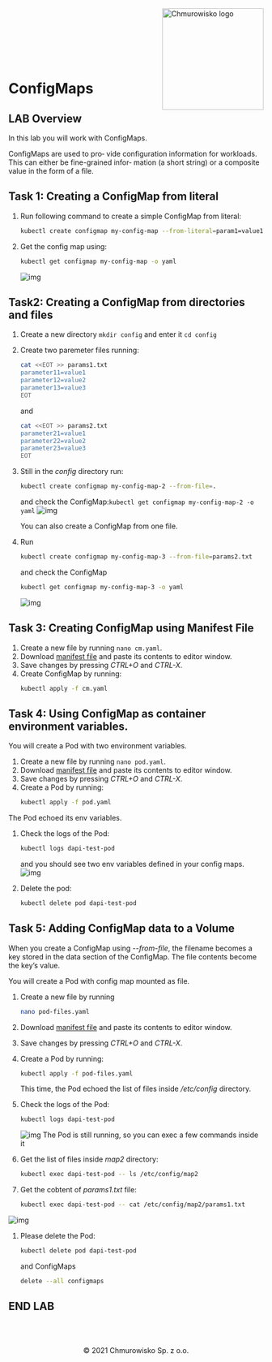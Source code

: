 <img src="../../../img/logo.png" alt="Chmurowisko logo" width="200" align="right">
<br><br>
<br><br>
<br><br>

# ConfigMaps

## LAB Overview
In this lab you will work with ConfigMaps.

ConfigMaps are used to pro‐ vide configuration information for workloads. This can either be fine-grained infor‐ mation (a short string) or a composite value in the form of a file.

## Task 1: Creating a ConfigMap from literal

1. Run following command to create a simple ConfigMap from literal:
   ```bash
   kubectl create configmap my-config-map --from-literal=param1=value1 --from-literal=param2=value2
   ```
1. Get the config map using:
   ```bash
   kubectl get configmap my-config-map -o yaml
   ```
    ![img](./img/cf1.png)

## Task2: Creating a ConfigMap from directories and files

1. Create a new directory `mkdir config` and enter it `cd config`
1. Create two paremeter files running:
   ```bash
   cat <<EOT >> params1.txt
   parameter11=value1
   parameter12=value2
   parameter13=value3
   EOT
   ```
   and
   ```bash
   cat <<EOT >> params2.txt
   parameter21=value1
   parameter22=value2
   parameter23=value3
   EOT
   ```
1. Still in the *config* directory run: 
   ```bash
   kubectl create configmap my-config-map-2 --from-file=.
   ```
   and check the ConfigMap:`kubectl get configmap my-config-map-2 -o yaml`
   ![img](./img/cf2.png)

   You can also create a ConfigMap from one file.

1. Run 
   ```bash 
   kubectl create configmap my-config-map-3 --from-file=params2.txt
   ```
   and check the ConfigMap 
   ```bash
   kubectl get configmap my-config-map-3 -o yaml
   ```
   ![img](./img/cf3.png)

## Task 3: Creating ConfigMap using Manifest File

1. Create a new file by running `nano cm.yaml`.
1. Download [manifest file](./files/cm.yaml) and paste its contents to editor window.
1. Save changes by pressing *CTRL+O* and *CTRL-X*.
1. Create ConfigMap by running: 
   ```bash
   kubectl apply -f cm.yaml
   ```

## Task 4: Using ConfigMap as container environment variables.
You will create a Pod with two environment variables.

1. Create a new file by running `nano pod.yaml`.
1. Download [manifest file](./files/pod.yaml) and paste its contents to editor window.
1. Save changes by pressing *CTRL+O* and *CTRL-X*.
1. Create a Pod by running: 
   ```bash
   kubectl apply -f pod.yaml
   ```
The Pod echoed its env variables.

1. Check the logs of the Pod: 
   ```bash
   kubectl logs dapi-test-pod
   ``` 
   and you should see two env variables defined in your config maps.
    ![img](./img/cf4.png)

2. Delete the pod: 
   ```bash
   kubectl delete pod dapi-test-pod
   ```
## Task 5: Adding ConfigMap data to a Volume

When you create a ConfigMap using *--from-file*, the filename becomes a key stored in the data section of the ConfigMap. The file contents become the key’s value.

You will create a Pod with  config map mounted as file.

1. Create a new file by running 
   ```bash
   nano pod-files.yaml
   ```
2. Download [manifest file](./files/pod-files.yaml) and paste its contents to editor window.
3. Save changes by pressing *CTRL+O* and *CTRL-X*.
4. Create a Pod by running: 
   ```bash
   kubectl apply -f pod-files.yaml
   ```
    
    This time, the Pod echoed the list of files inside */etc/config* directory.

5. Check the logs of the Pod: 
   ```bash
   kubectl logs dapi-test-pod
   ```
    ![img](./img/cf5.png)
    The Pod is still running, so you can exec a few commands inside it

6. Get the list of files inside *map2* directory: 
   ```bash
   kubectl exec dapi-test-pod -- ls /etc/config/map2
   ```
7. Get the cobtent of *params1.txt* file: 
   ```bash
   kubectl exec dapi-test-pod -- cat /etc/config/map2/params1.txt
   ```
![img](./img/cf6.png)

1. Please delete the Pod: 
   ```bash
   kubectl delete pod dapi-test-pod
   ``` 
   and ConfigMaps 
   ```bash
   delete --all configmaps
   ```
## END LAB

<br><br>

<center><p>&copy; 2021 Chmurowisko Sp. z o.o.<p></center>
